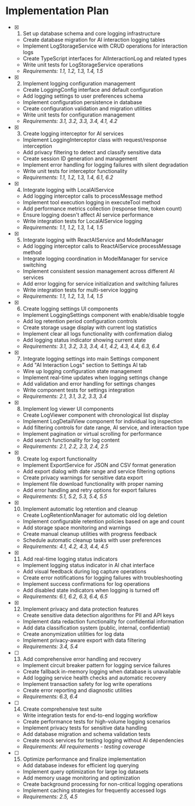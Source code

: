 # Implementation Plan

- [x] 1. Set up database schema and core logging infrastructure
  - Create database migration for AI interaction logging tables
  - Implement LogStorageService with CRUD operations for interaction logs
  - Create TypeScript interfaces for AIInteractionLog and related types
  - Write unit tests for LogStorageService operations
  - _Requirements: 1.1, 1.2, 1.3, 1.4, 1.5_

- [x] 2. Implement logging configuration management
  - Create LoggingConfig interface and default configuration
  - Add logging settings to user preferences schema
  - Implement configuration persistence in database
  - Create configuration validation and migration utilities
  - Write unit tests for configuration management
  - _Requirements: 3.1, 3.2, 3.3, 3.4, 4.1, 4.2_

- [x] 3. Create logging interceptor for AI services
  - Implement LoggingInterceptor class with request/response interception
  - Add privacy filtering to detect and classify sensitive data
  - Create session ID generation and management
  - Implement error handling for logging failures with silent degradation
  - Write unit tests for interceptor functionality
  - _Requirements: 1.1, 1.2, 1.3, 1.4, 6.1, 6.2_

- [x] 4. Integrate logging with LocalAIService
  - Add logging interceptor calls to processMessage method
  - Implement tool execution logging in executeTool method
  - Add performance metrics collection (response time, token count)
  - Ensure logging doesn't affect AI service performance
  - Write integration tests for LocalAIService logging
  - _Requirements: 1.1, 1.2, 1.3, 1.4, 1.5_

- [x] 5. Integrate logging with ReactAIService and ModelManager
  - Add logging interceptor calls to ReactAIService processMessage method
  - Integrate logging coordination in ModelManager for service switching
  - Implement consistent session management across different AI services
  - Add error logging for service initialization and switching failures
  - Write integration tests for multi-service logging
  - _Requirements: 1.1, 1.2, 1.3, 1.4, 1.5_

- [x] 6. Create logging settings UI components
  - Implement LoggingSettings component with enable/disable toggle
  - Add log retention period configuration controls
  - Create storage usage display with current log statistics
  - Implement clear all logs functionality with confirmation dialog
  - Add logging status indicator showing current state
  - _Requirements: 3.1, 3.2, 3.3, 3.4, 4.1, 4.2, 4.3, 4.4, 6.3, 6.4_

- [x] 7. Integrate logging settings into main Settings component
  - Add "AI Interaction Logs" section to Settings AI tab
  - Wire up logging configuration state management
  - Implement real-time updates when logging settings change
  - Add validation and error handling for settings changes
  - Write component tests for settings integration
  - _Requirements: 2.1, 3.1, 3.2, 3.3, 3.4_

- [x] 8. Implement log viewer UI components
  - Create LogViewer component with chronological list display
  - Implement LogDetailView component for individual log inspection
  - Add filtering controls for date range, AI service, and interaction type
  - Implement pagination or virtual scrolling for performance
  - Add search functionality for log content
  - _Requirements: 2.1, 2.2, 2.3, 2.4, 2.5_

- [x] 9. Create log export functionality
  - Implement ExportService for JSON and CSV format generation
  - Add export dialog with date range and service filtering options
  - Create privacy warnings for sensitive data export
  - Implement file download functionality with proper naming
  - Add error handling and retry options for export failures
  - _Requirements: 5.1, 5.2, 5.3, 5.4, 5.5_

- [x] 10. Implement automatic log retention and cleanup
  - Create LogRetentionManager for automatic old log deletion
  - Implement configurable retention policies based on age and count
  - Add storage space monitoring and warnings
  - Create manual cleanup utilities with progress feedback
  - Schedule automatic cleanup tasks with user preferences
  - _Requirements: 4.1, 4.2, 4.3, 4.4, 4.5_

- [x] 11. Add real-time logging status indicators
  - Implement logging status indicator in AI chat interface
  - Add visual feedback during log capture operations
  - Create error notifications for logging failures with troubleshooting
  - Implement success confirmations for log operations
  - Add disabled state indicators when logging is turned off
  - _Requirements: 6.1, 6.2, 6.3, 6.4, 6.5_

- [x] 12. Implement privacy and data protection features
  - Create sensitive data detection algorithms for PII and API keys
  - Implement data redaction functionality for confidential information
  - Add data classification system (public, internal, confidential)
  - Create anonymization utilities for log data
  - Implement privacy-aware export with data filtering
  - _Requirements: 3.4, 5.4_

- [ ] 13. Add comprehensive error handling and recovery
  - Implement circuit breaker pattern for logging service failures
  - Create fallback in-memory logging when database is unavailable
  - Add logging service health checks and automatic recovery
  - Implement transaction safety for log write operations
  - Create error reporting and diagnostic utilities
  - _Requirements: 6.3, 6.4_

- [ ] 14. Create comprehensive test suite
  - Write integration tests for end-to-end logging workflow
  - Create performance tests for high-volume logging scenarios
  - Implement privacy tests for sensitive data handling
  - Add database migration and schema validation tests
  - Create mock services for testing logging without AI dependencies
  - _Requirements: All requirements - testing coverage_

- [ ] 15. Optimize performance and finalize implementation
  - Add database indexes for efficient log querying
  - Implement query optimization for large log datasets
  - Add memory usage monitoring and optimization
  - Create background processing for non-critical logging operations
  - Implement caching strategies for frequently accessed logs
  - _Requirements: 2.5, 4.5_
